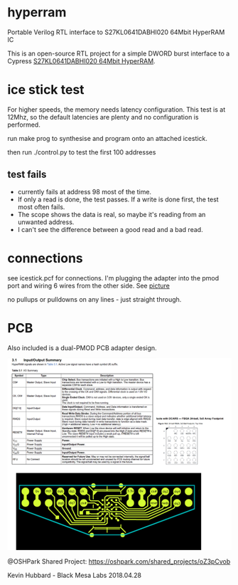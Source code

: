 # hyperram
Portable Verilog RTL interface to S27KL0641DABHI020 64Mbit HyperRAM IC

This is an open-source RTL project for a simple DWORD burst interface to a Cypress [S27KL0641DABHI020 64Mbit HyperRAM](http://www.cypress.com/part/s27kl0641dabhi020).

# ice stick test

For higher speeds, the memory needs latency configuration. This test is at 12Mhz, so the default latencies are plenty and no configuration is performed.

run make prog to synthesise and program onto an attached icestick.

then run ./control.py to test the first 100 addresses

## test fails

* currently fails at address 98 most of the time. 
* If only a read is done, the test passes. If a write is done first, the test most often fails.
* The scope shows the data is real, so maybe it's reading from an unwanted address.
* I can't see the difference between a good read and a bad read.

# connections

see icestick.pcf for connections. I'm plugging the adapter into the pmod port and wiring 6 wires from the other side. See [picture](images/icestick.jpg)

no pullups or pulldowns on any lines - just straight through.

# PCB 

Also included is a dual-PMOD PCB adapter design.

![pinout](images/pinout.png)

@OSHPark Shared Project: https://oshpark.com/shared_projects/oZ3pCvob

Kevin Hubbard - Black Mesa Labs 2018.04.28
